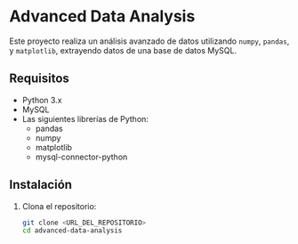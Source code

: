 # Advanced Data Analysis

Este proyecto realiza un análisis avanzado de datos utilizando `numpy`, `pandas`, y `matplotlib`, extrayendo datos de una base de datos MySQL.

## Requisitos

- Python 3.x
- MySQL
- Las siguientes librerías de Python:
  - pandas
  - numpy
  - matplotlib
  - mysql-connector-python

## Instalación

1. Clona el repositorio:
   ```bash
   git clone <URL_DEL_REPOSITORIO>
   cd advanced-data-analysis
